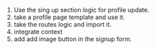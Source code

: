 1. Use the sing up section logic for profile update.
2. take a profile page template and use it.
3. take the routes logic and import it.
4. integrate context
5. add add image button in the signup form.

